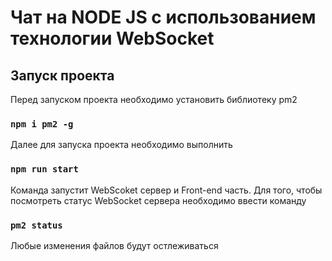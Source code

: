 # Чат на NODE JS с использованием технологии WebSocket

## Запуск проекта

Перед запуском проекта необходимо установить библиотеку pm2
### `npm i pm2 -g`

Далее для запуска проекта необходимо выполнить
### `npm run start`
Команда запустит WebScoket сервер и Front-end часть.
Для того, чтобы посмотреть статус WebSocket сервера необходимо ввести команду
### `pm2 status`
Любые изменения файлов будут остлеживаться 
